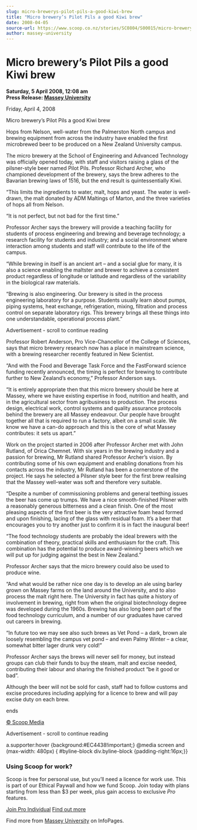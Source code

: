 ```yaml
---
slug: micro-brewerys-pilot-pils-a-good-kiwi-brew
title: "Micro brewery’s Pilot Pils a good Kiwi brew"
date: 2008-04-05
source-url: https://www.scoop.co.nz/stories/SC0804/S00015/micro-brewerys-pilot-pils-a-good-kiwi-brew.htm
author: massey-university
---
```

Micro brewery’s Pilot Pils a good Kiwi brew
===========================================

**Saturday, 5 April 2008, 12:08 am**  
**Press Release: [Massey University](https://info.scoop.co.nz/Massey_University)**

Friday, April 4, 2008

Micro brewery’s Pilot Pils a good Kiwi brew

Hops from Nelson, well-water from the Palmerston North campus and brewing equipment from across the industry have enabled the first microbrewed beer to be produced on a New Zealand University campus.

The micro brewery at the School of Engineering and Advanced Technology was officially opened today, with staff and visitors raising a glass of the pilsner-style beer named Pilot Pils. Professor Richard Archer, who championed development of the brewery, says the brew adheres to the Bavarian brewing laws of 1516, but the end result is quintessentially Kiwi.

“This limits the ingredients to water, malt, hops and yeast. The water is well-drawn, the malt donated by ADM Maltings of Marton, and the three varieties of hops all from Nelson.

“It is not perfect, but not bad for the first time.”

Professor Archer says the brewery will provide a teaching facility for students of process engineering and brewing and beverage technology; a research facility for students and industry; and a social environment where interaction among students and staff will contribute to the life of the campus.

“While brewing in itself is an ancient art – and a social glue for many, it is also a science enabling the maltster and brewer to achieve a consistent product regardless of longitude or latitude and regardless of the variability in the biological raw materials.

“Brewing is also engineering. Our brewery is sited in the process engineering laboratory for a purpose. Students usually learn about pumps, piping systems, heat exchange, refrigeration, mixing, filtration and process control on separate laboratory rigs. This brewery brings all these things into one understandable, operational process plant.”

Advertisement - scroll to continue reading





  
Professor Robert Anderson, Pro Vice-Chancellor of the College of Sciences, says that micro brewery research now has a place in mainstream science, with a brewing researcher recently featured in New Scientist.

“And with the Food and Beverage Task Force and the FastForward science funding recently announced, the timing is perfect for brewing to contribute further to New Zealand’s economy,” Professor Anderson says.

“It is entirely appropriate then that this micro brewery should be here at Massey, where we have existing expertise in food, nutrition and health, and in the agricultural sector from agribusiness to production. The process design, electrical work, control systems and quality assurance protocols behind the brewery are all Massey endeavour. Our people have brought together all that is required to run a factory, albeit on a small scale. We know we have a can-do approach and this is the core of what Massey contributes: it sets us apart.”

Work on the project started in 2006 after Professor Archer met with John Rutland, of Orica Chemnet. With six years in the brewing industry and a passion for brewing, Mr Rutland shared Professor Archer’s vision. By contributing some of his own equipment and enabling donations from his contacts across the industry, Mr Rutland has been a cornerstone of the project. He says he selected a Pilsner style beer for the first brew realising that the Massey well-water was soft and therefore very suitable.

“Despite a number of commissioning problems and general teething issues the beer has come up trumps. We have a nice smooth-finished Pilsner with a reasonably generous bitterness and a clean finish. One of the most pleasing aspects of the first beer is the very attractive foam head formed and upon finishing, lacing of the glass with residual foam. It’s a beer that encourages you to try another just to confirm it is in fact the inaugural beer!

“The food technology students are probably the ideal brewers with the combination of theory, practical skills and enthusiasm for the craft. This combination has the potential to produce award-winning beers which we will put up for judging against the best in New Zealand.”

Professor Archer says that the micro brewery could also be used to produce wine.

“And what would be rather nice one day is to develop an ale using barley grown on Massey farms on the land around the University, and to also process the malt right here. The University in fact has quite a history of involvement in brewing, right from when the original biotechnology degree was developed during the 1960s. Brewing has also long been part of the food technology curriculum, and a number of our graduates have carved out careers in brewing.

“In future too we may see also such brews as Vet Pond – a dark, brown ale loosely resembling the campus vet pond – and even Palmy Winter – a clear, somewhat bitter lager drunk very cold!”

Professor Archer says the brews will never sell for money, but instead groups can club their funds to buy the steam, malt and excise needed, contributing their labour and sharing the finished product “be it good or bad”.

Although the beer will not be sold for cash, staff had to follow customs and excise procedures including applying for a licence to brew and will pay excise duty on each brew.

ends

[© Scoop Media](http://www.scoop.co.nz/about/terms.html)  

Advertisement - scroll to continue reading



a.supporter:hover {background:#EC4438!important;} @media screen and (max-width: 480px) { #byline-block div.byline-block {padding-right:16px;}}

### Using Scoop for work?

Scoop is free for personal use, but you’ll need a licence for work use. This is part of our Ethical Paywall and how we fund Scoop. Join today with plans starting from less than $3 per week, plus gain access to exclusive _Pro_ features.  
  
[Join Pro Individual](https://pro.scoop.co.nz/Individual/?from=ProIn24) [Find out more](https://pro.scoop.co.nz/using-scoop-for-work/?from=ProIn24)

Find more from [Massey University](https://info.scoop.co.nz/Massey_University) on InfoPages.